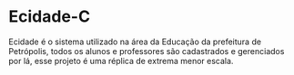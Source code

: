 # Ecidade-C
Ecidade é o sistema utilizado na área da Educação da prefeitura de Petrópolis, todos os alunos e professores são cadastrados e gerenciados por lá, esse projeto é uma réplica de extrema menor escala.
